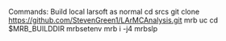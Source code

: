 Commands:
Build local larsoft as normal 
cd srcs
git clone https://github.com/StevenGreen1/LArMCAnalysis.git
mrb uc
cd $MRB_BUILDDIR
mrbsetenv
mrb i -j4
mrbslp
